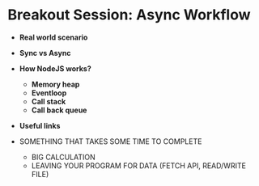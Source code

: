 # Breakout Session: Async Workflow

- **Real world scenario**
- **Sync vs Async**
- **How NodeJS works?**
  - **Memory heap**
  - **Eventloop**
  - **Call stack**
  - **Call back queue**
- **Useful links**


- SOMETHING THAT TAKES SOME TIME TO COMPLETE
  - BIG CALCULATION
  - LEAVING YOUR PROGRAM FOR DATA (FETCH API, READ/WRITE FILE)

